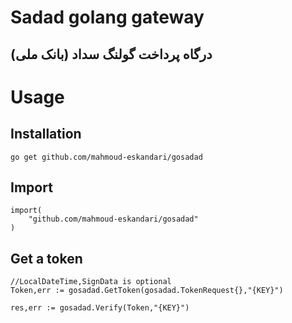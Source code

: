 # Sadad golang gateway
## درگاه پرداخت گولنگ سداد (بانک ملی)

# Usage

## Installation
`go get github.com/mahmoud-eskandari/gosadad`
## Import
```
import(
    "github.com/mahmoud-eskandari/gosadad"
)
```

## Get a token
```
//LocalDateTime,SignData is optional
Token,err := gosadad.GetToken(gosadad.TokenRequest{},"{KEY}")

res,err := gosadad.Verify(Token,"{KEY}")

```
